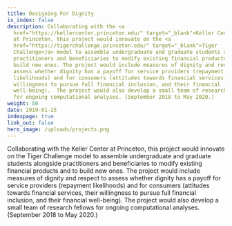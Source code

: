 ```yaml
---
title: Designing For Dignity
is_index: false
description: Collaborating with the <a
  href="https://kellercenter.princeton.edu/" target="_blank">Keller Center</a>
  at Princeton, this project would innovate on the <a
  href="https://tigerchallenge.princeton.edu/" target="_blank">Tiger
  Challenge</a> model to assemble undergraduate and graduate students alongside
  practitioners and beneficiaries to modify existing financial products and to
  build new ones. The project would include measures of dignity and respect to
  assess whether dignity has a payoff for service providers (repayment
  likelihoods) and for consumers (attitudes towards financial services, their
  willingness to pursue full financial inclusion, and their financial
  well-being).  The project would also develop a small team of research fellows
  for ongoing computational analyses. (September 2018 to May 2020.)
weight: 50
date: 2019-01-25
indexpage: true
link_out: false
hero_image: /uploads/projects.png
---
```

Collaborating with the Keller Center at Princeton, this project would innovate on the Tiger Challenge model to assemble undergraduate and graduate students alongside practitioners and beneficiaries to modify existing financial products and to build new ones. The project would include measures of dignity and respect to assess whether dignity has a payoff for service providers (repayment likelihoods) and for consumers (attitudes towards financial services, their willingness to pursue full financial inclusion, and their financial well-being).  The project would also develop a small team of research fellows for ongoing computational analyses. (September 2018 to May 2020.)
